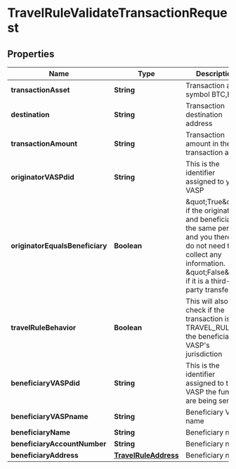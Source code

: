 

# TravelRuleValidateTransactionRequest


## Properties

| Name | Type | Description | Notes |
|------------ | ------------- | ------------- | -------------|
|**transactionAsset** | **String** | Transaction asset symbol BTC,ETH) |  |
|**destination** | **String** | Transaction destination address |  |
|**transactionAmount** | **String** | Transaction amount in the transaction asset |  |
|**originatorVASPdid** | **String** | This is the identifier assigned to your VASP |  |
|**originatorEqualsBeneficiary** | **Boolean** | \&quot;True\&quot; if the originator and beneficiary is the same person and you therefore do not need to collect any information. \&quot;False\&quot; if it is a third-party transfer. |  |
|**travelRuleBehavior** | **Boolean** | This will also check if the transaction is a TRAVEL_RULE in the beneficiary VASP&#39;s jurisdiction |  [optional] |
|**beneficiaryVASPdid** | **String** | This is the identifier assigned to the VASP the funds are being sent to |  [optional] |
|**beneficiaryVASPname** | **String** | Beneficiary VASP name |  [optional] |
|**beneficiaryName** | **String** | Beneficiary  name |  [optional] |
|**beneficiaryAccountNumber** | **String** | Beneficiary  name |  [optional] |
|**beneficiaryAddress** | [**TravelRuleAddress**](TravelRuleAddress.md) | Beneficiary  name |  [optional] |



